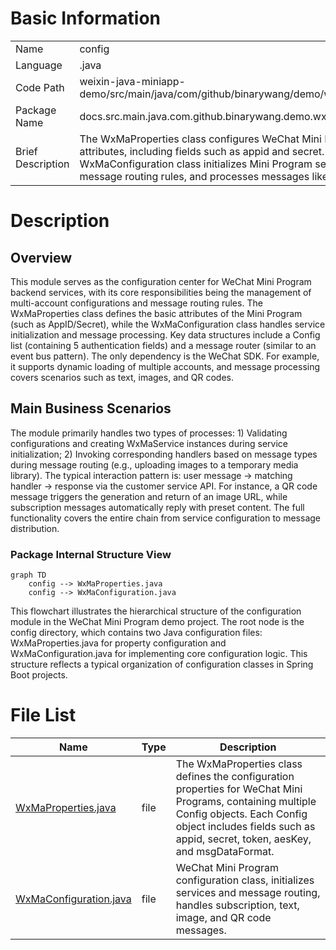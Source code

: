 # Basic Information

|      |      |
|------|------|
| Name | config |
| Language | .java |
| Code Path | weixin-java-miniapp-demo/src/main/java/com/github/binarywang/demo/wx/miniapp/config |
| Package Name | docs.src.main.java.com.github.binarywang.demo.wx.miniapp.config |
| Brief Description | The WxMaProperties class configures WeChat Mini Program attributes, including fields such as appid and secret. The WxMaConfiguration class initializes Mini Program services, sets message routing rules, and processes messages like text and images. |

# Description

## Overview  
This module serves as the configuration center for WeChat Mini Program backend services, with its core responsibilities being the management of multi-account configurations and message routing rules. The WxMaProperties class defines the basic attributes of the Mini Program (such as AppID/Secret), while the WxMaConfiguration class handles service initialization and message processing. Key data structures include a Config list (containing 5 authentication fields) and a message router (similar to an event bus pattern). The only dependency is the WeChat SDK. For example, it supports dynamic loading of multiple accounts, and message processing covers scenarios such as text, images, and QR codes.  

## Main Business Scenarios  
The module primarily handles two types of processes: 1) Validating configurations and creating WxMaService instances during service initialization; 2) Invoking corresponding handlers based on message types during message routing (e.g., uploading images to a temporary media library). The typical interaction pattern is: user message → matching handler → response via the customer service API. For instance, a QR code message triggers the generation and return of an image URL, while subscription messages automatically reply with preset content. The full functionality covers the entire chain from service configuration to message distribution.


### Package Internal Structure View

```mermaid
graph TD
    config --> WxMaProperties.java
    config --> WxMaConfiguration.java
```

This flowchart illustrates the hierarchical structure of the configuration module in the WeChat Mini Program demo project. The root node is the config directory, which contains two Java configuration files: WxMaProperties.java for property configuration and WxMaConfiguration.java for implementing core configuration logic. This structure reflects a typical organization of configuration classes in Spring Boot projects.

# File List

| Name   | Type  | Description |
|-------|------|-------------|
| [WxMaProperties.java](WxMaProperties.md) | file | The WxMaProperties class defines the configuration properties for WeChat Mini Programs, containing multiple Config objects. Each Config object includes fields such as appid, secret, token, aesKey, and msgDataFormat. |
| [WxMaConfiguration.java](WxMaConfiguration.md) | file | WeChat Mini Program configuration class, initializes services and message routing, handles subscription, text, image, and QR code messages. |


